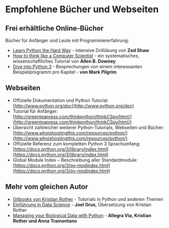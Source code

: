 
# Empfohlene Bücher und Webseiten

## Frei erhältliche Online-Bücher

Bücher für Anfänger und Leute mit Programmiererfahrung:

* [Learn Python the Hard Way](http://learnpythonthehardway.org/) - intensive Drillübung von **Zed Shaw**
* [How to think like a Computer Scientist](http://www.greenteapress.com/thinkpython/) - ein systematisches, wissenschaftliches Tutorial von **Allen B. Downey**
* [Dive into Python 3](http://www.diveintopython3.net/) - Besprechungen von einem interessanten Beispielprogramm pro Kapitel - **von Mark Pilgrim**


## Webseiten

* Offizielle Dokumentation und Python Tutorial: [http://www.python.org/doc](http://www.python.org/doc)
* Tutorial für Anfänger: [http://greenteapress.com/thinkpython/thinkCSpy/html/](http://greenteapress.com/thinkpython/thinkCSpy/html/)
* Übersicht zahlreicher weiterer Python-Tutorials, Webseiten und Bücher: [http://www.whoishostingthis.com/resources/python/](http://www.whoishostingthis.com/resources/python/)
* Offizielle Referenz zum kompletten Python 3 Sprachumfang: [https://docs.python.org/3/library/index.html](https://docs.python.org/3/library/index.html)
* Global Module Index – Beschreibung aller Standardmodule:
[https://docs.python.org/3/py-modindex.html](https://docs.python.org/3/py-modindex.html)


## Mehr vom gleichen Autor

* [Gitbooks von Kristian Rother](https://www.gitbook.com/@krother) - Tutorials in Python und anderen Themen
* [Einführung in Data Science](http://www.oreilly.de/buecher/12447/9783960090212-einf%C3%BChrung-in-data-science.html) - **Joel Grus**, Übersetzung von Kristian Rother
* [Managing your Biological Data with Python](https://www.crcpress.com/Managing-Your-Biological-Data-with-Python/Via-Rother-Tramontano/9781439880937) - **Allegra Via, Kristian Rother und Anna Tramontano**

